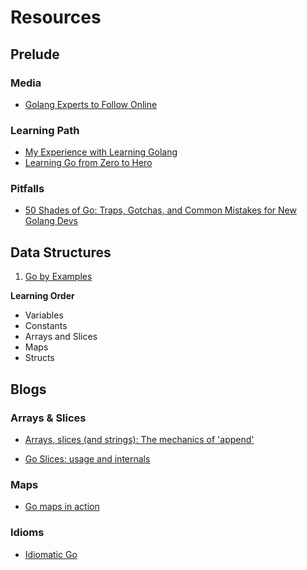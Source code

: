 # Resources

## Prelude

### Media
* [Golang Experts to Follow Online](https://blog.newrelic.com/technology/golang-experts-follow-online/)

### Learning Path
* [My Experience with Learning Golang](https://pmihaylov.com/learning-golang-experience/)
* [Learning Go from Zero to Hero](https://milapneupane.com.np/2019/07/06/learning-golang-from-zero-to-hero/)

### Pitfalls
* [50 Shades of Go: Traps, Gotchas, and Common Mistakes for New Golang Devs](http://devs.cloudimmunity.com/gotchas-and-common-mistakes-in-go-golang/)

## Data Structures

1. [Go by Examples](https://gobyexample.com/)

**Learning Order**

* Variables
* Constants
* Arrays and Slices
* Maps
* Structs

## Blogs

### Arrays & Slices

* [Arrays, slices (and strings): The mechanics of 'append'](https://blog.golang.org/slices)

* [Go Slices: usage and internals](https://blog.golang.org/slices-intro)

### Maps

* [Go maps in action](https://blog.golang.org/maps)

### Idioms

* [Idiomatic Go](https://about.sourcegraph.com/go/idiomatic-go)
